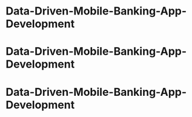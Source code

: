 # Data-Driven-Mobile-Banking-App-Development
# Data-Driven-Mobile-Banking-App-Development
# Data-Driven-Mobile-Banking-App-Development
